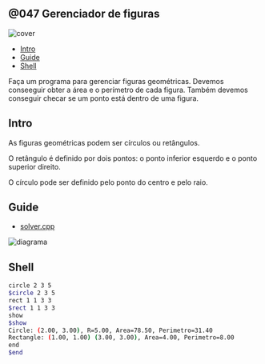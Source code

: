 ## @047 Gerenciador de figuras

![cover](https://raw.githubusercontent.com/qxcodepoo/arcade/master/base/047/cover.jpg)

[](toc)

- [Intro](#intro)
- [Guide](#guide)
- [Shell](#shell)
[](toc)

Faça um programa para gerenciar figuras geométricas. Devemos conseeguir obter a área e o perímetro de cada figura. Também devemos conseguir checar se um ponto está dentro de uma figura.

## Intro

As figuras geométricas podem ser círculos ou retângulos.

O retângulo é definido por dois pontos: o ponto inferior esquerdo e o ponto superior direito.

O círculo pode ser definido pelo ponto do centro e pelo raio.

## Guide

- [solver.cpp](https://raw.githubusercontent.com/qxcodepoo/arcade/master/base/047/.cache/draft.cpp)

![diagrama](https://raw.githubusercontent.com/qxcodepoo/arcade/master/base/047/diagrama.png)

[](load)[](https://raw.githubusercontent.com/qxcodepoo/arcade/master/base/047/diagrama.puml)[](fenced:filter:plantuml)

## Shell

```sh
circle 2 3 5
$circle 2 3 5
rect 1 1 3 3 
$rect 1 1 3 3 
show
$show
Circle: (2.00, 3.00), R=5.00, Area=78.50, Perimetro=31.40
Rectangle: (1.00, 1.00) (3.00, 3.00), Area=4.00, Perimetro=8.00
end
$end
```